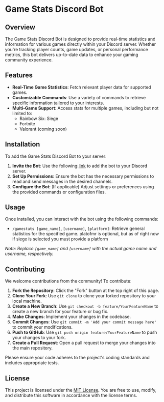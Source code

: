 # Game Stats Discord Bot

## Overview

The Game Stats Discord Bot is designed to provide real-time statistics and information for various games directly within your Discord server. Whether you're tracking player counts, game updates, or personal performance metrics, this bot delivers up-to-date data to enhance your gaming community experience.

## Features

- **Real-Time Game Statistics**: Fetch relevant player data for supported games.
- **Customizable Commands**: Use a variety of commands to retrieve specific information tailored to your interests.
- **Multi-Game Support**: Access stats for multiple games, including but not limited to:
  - Rainbow Six: Siege
  - Fortnite
  - Valorant (coming soon)


## Installation

To add the Game Stats Discord Bot to your server:

1. **Invite the Bot**: Use the following [link](https://discord.com/oauth2/authorize?client_id=1329283157132050432&permissions=2147552256&integration_type=0&scope=bot) to add the bot to your Discord server.
2. **Set Up Permissions**: Ensure the bot has the necessary permissions to read and send messages in the desired channels.
3. **Configure the Bot**: (If applicable) Adjust settings or preferences using the provided commands or configuration files.

## Usage

Once installed, you can interact with the bot using the following commands:

- `/gamestats [game_name]`, `[username]`, `[platform]`: Retrieve general statistics for the specified game. platofmr is optional, but as of right now if siege is selected you must provide a platform


*Note: Replace `[game_name]` and `[username]` with the actual game name and username, respectively.*


## Contributing

We welcome contributions from the community! To contribute:

1. **Fork the Repository**: Click the "Fork" button at the top right of this page.
2. **Clone Your Fork**: Use `git clone` to clone your forked repository to your local machine.
3. **Create a New Branch**: Use `git checkout -b feature/YourFeatureName` to create a new branch for your feature or bug fix.
4. **Make Changes**: Implement your changes in the codebase.
5. **Commit Changes**: Use `git commit -m 'Add your commit message here'` to commit your modifications.
6. **Push to GitHub**: Use `git push origin feature/YourFeatureName` to push your changes to your fork.
7. **Create a Pull Request**: Open a pull request to merge your changes into the main repository.

Please ensure your code adheres to the project's coding standards and includes appropriate tests.

## License

This project is licensed under the [MIT License](LICENSE). You are free to use, modify, and distribute this software in accordance with the license terms.


